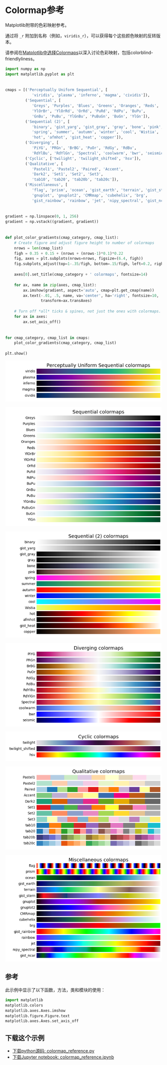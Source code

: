 # Colormap参考

Matplotlib附带的色彩映射参考。

通过将 ``_r`` 附加到名称（例如，``viridis_r``），可以获得每个这些颜色映射的反转版本。

请参阅在[Matplotlib中选择Colormaps](https://matplotlib.org/tutorials/colors/colormaps.html)以深入讨论色彩映射，包括colorblind-friendlyliness。

```python
import numpy as np
import matplotlib.pyplot as plt


cmaps = [('Perceptually Uniform Sequential', [
            'viridis', 'plasma', 'inferno', 'magma', 'cividis']),
         ('Sequential', [
            'Greys', 'Purples', 'Blues', 'Greens', 'Oranges', 'Reds',
            'YlOrBr', 'YlOrRd', 'OrRd', 'PuRd', 'RdPu', 'BuPu',
            'GnBu', 'PuBu', 'YlGnBu', 'PuBuGn', 'BuGn', 'YlGn']),
         ('Sequential (2)', [
            'binary', 'gist_yarg', 'gist_gray', 'gray', 'bone', 'pink',
            'spring', 'summer', 'autumn', 'winter', 'cool', 'Wistia',
            'hot', 'afmhot', 'gist_heat', 'copper']),
         ('Diverging', [
            'PiYG', 'PRGn', 'BrBG', 'PuOr', 'RdGy', 'RdBu',
            'RdYlBu', 'RdYlGn', 'Spectral', 'coolwarm', 'bwr', 'seismic']),
         ('Cyclic', ['twilight', 'twilight_shifted', 'hsv']),
         ('Qualitative', [
            'Pastel1', 'Pastel2', 'Paired', 'Accent',
            'Dark2', 'Set1', 'Set2', 'Set3',
            'tab10', 'tab20', 'tab20b', 'tab20c']),
         ('Miscellaneous', [
            'flag', 'prism', 'ocean', 'gist_earth', 'terrain', 'gist_stern',
            'gnuplot', 'gnuplot2', 'CMRmap', 'cubehelix', 'brg',
            'gist_rainbow', 'rainbow', 'jet', 'nipy_spectral', 'gist_ncar'])]


gradient = np.linspace(0, 1, 256)
gradient = np.vstack((gradient, gradient))


def plot_color_gradients(cmap_category, cmap_list):
    # Create figure and adjust figure height to number of colormaps
    nrows = len(cmap_list)
    figh = 0.35 + 0.15 + (nrows + (nrows-1)*0.1)*0.22
    fig, axes = plt.subplots(nrows=nrows, figsize=(6.4, figh))
    fig.subplots_adjust(top=1-.35/figh, bottom=.15/figh, left=0.2, right=0.99)

    axes[0].set_title(cmap_category + ' colormaps', fontsize=14)

    for ax, name in zip(axes, cmap_list):
        ax.imshow(gradient, aspect='auto', cmap=plt.get_cmap(name))
        ax.text(-.01, .5, name, va='center', ha='right', fontsize=10,
                transform=ax.transAxes)

    # Turn off *all* ticks & spines, not just the ones with colormaps.
    for ax in axes:
        ax.set_axis_off()


for cmap_category, cmap_list in cmaps:
    plot_color_gradients(cmap_category, cmap_list)

plt.show()
```

![Colormap参考示例](/static/images/gallery/sphx_glr_colormap_reference_001.png)

![Colormap参考示例2](/static/images/gallery/sphx_glr_colormap_reference_002.png)

![Colormap参考示例3](/static/images/gallery/sphx_glr_colormap_reference_003.png)

![Colormap参考示例4](/static/images/gallery/sphx_glr_colormap_reference_004.png)

![Colormap参考示例5](/static/images/gallery/sphx_glr_colormap_reference_005.png)

![Colormap参考示例6](/static/images/gallery/sphx_glr_colormap_reference_006.png)

![Colormap参考示例7](/static/images/gallery/sphx_glr_colormap_reference_007.png)

## 参考

此示例中显示了以下函数，方法，类和模块的使用：

```python
import matplotlib
matplotlib.colors
matplotlib.axes.Axes.imshow
matplotlib.figure.Figure.text
matplotlib.axes.Axes.set_axis_off
```

## 下载这个示例
            
- [下载python源码: colormap_reference.py](https://matplotlib.org/_downloads/colormap_reference.py)
- [下载Jupyter notebook: colormap_reference.ipynb](https://matplotlib.org/_downloads/colormap_reference.ipynb)